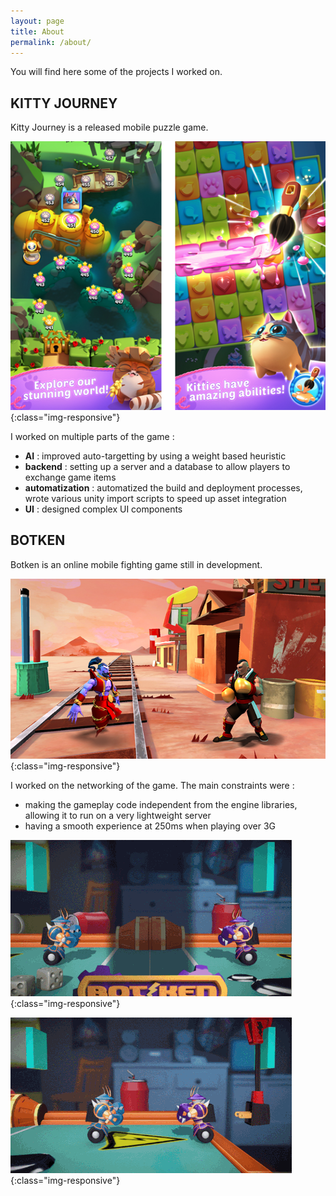```yaml
---
layout: page
title: About
permalink: /about/
---
```


You will find here some of the projects I worked on.

## KITTY JOURNEY

Kitty Journey is a released mobile puzzle game.

![kitty-journey](/static/img/kj.jpg){:class="img-responsive"}

I worked on multiple parts of the game :
- **AI** : improved auto-targetting by using a weight based heuristic
- **backend** : setting up a server and a database to allow players to exchange game items
- **automatization** : automatized the build and deployment processes, wrote various unity import scripts to speed up asset integration
- **UI** : designed complex UI components

## BOTKEN

Botken is an online mobile fighting game still in development.

![botken](/static/img/botken.jpg){:class="img-responsive"}

I worked on the networking of the game.
The main constraints were :
* making the gameplay code independent from the engine libraries, allowing it to run on a very lightweight server
* having a smooth experience at 250ms when playing over 3G

![botken-1](/static/img/gj_botken_1.gif){:class="img-responsive"}

![botken-2](/static/img/gj_botken_2.gif){:class="img-responsive"}